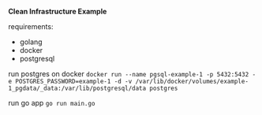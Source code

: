 **Clean Infrastructure Example**

requirements:
- golang
- docker
- postgresql

run postgres on docker
`docker run --name pgsql-example-1 -p 5432:5432 -e POSTGRES_PASSWORD=example-1 -d -v /var/lib/docker/volumes/example-1_pgdata/_data:/var/lib/postgresql/data postgres`

run go app
`go run main.go`
